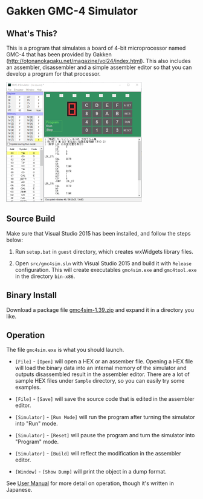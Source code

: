 Gakken GMC-4 Simulator
======================

What's This?
------------
This is a program that simulates a board of 4-bit microprocessor named GMC-4
that has been provided by Gakken (http://otonanokagaku.net/magazine/vol24/index.html).
This also includes an assembler, disassembler and a simple
assembler editor so that you can develop a program for that processor.

![main](image/main-shrink.png)

Source Build
------------
Make sure that Visual Studio 2015 has been installed, and follow the steps below:

1. Run `setup.bat` in `guest` directory, which creates wxWidgets library files.

2. Open `src/gmc4sim.sln` with Visual Studio 2015 and build it with `Release` configuration.
   This will create executables `gmc4sim.exe` and `gmc4tool.exe` in the directory `bin-x86`.


Binary Install
--------------
Download a package file
[gmc4sim-1.39.zip](https://github.com/ypsitau/gmc4sim/releases/download/v1.39/gmc4sim-1.39.zip)
and expand it in a directory you like.


Operation
---------
The file `gmc4sim.exe` is what you should launch.

- `[File]` - `[Open]` will open a HEX or an assember file.
  Opening a HEX file will load the binary data into an internal memory of the simulator
  and outputs disassembled result in the assembler editor.
  There are a lot of sample HEX files under `Sample` directory, so you can easily try some examples.

- `[File]` - `[Save]` will save the source code that is edited in the assembler editor.

- `[Simulator]` - `[Run Mode]` will run the program after turning the simulator into "Run" mode.

- `[Simulator]` - `[Reset]` will pause the program and turn the simulator into "Program" mode.

- `[Simulator]` - `[Build]` will reflect the modification in the assembler editor.

- `[Window]` - `[Show Dump]` will print the object in a dump format.

See [User Manual](https://github.com/ypsitau/gmc4sim/blob/master/doc/GMC4Sim.pdf)
for more detail on operation, though it's written in Japanese.
